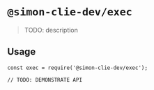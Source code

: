 # `@simon-clie-dev/exec`

> TODO: description

## Usage

```
const exec = require('@simon-clie-dev/exec');

// TODO: DEMONSTRATE API
```
